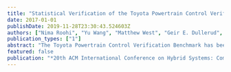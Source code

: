 ```yaml
---
title: "Statistical Verification of the Toyota Powertrain Control Verification Benchmark"
date: 2017-01-01
publishDate: 2019-11-28T23:30:43.524603Z
authors: ["Nima Roohi", "Yu Wang", "Matthew West", "Geir E. Dullerud", "Mahesh Viswanathan"]
publication_types: ["1"]
abstract: "The Toyota Powertrain Control Verification Benchmark has been recently proposed as challenge problems that capture features of realistic automotive designs. In this paper we statistically verify the most complicated of the powertrain control models proposed, that includes features like delayed differential and difference equations, look-up tables, and highly non-linear dynamics, by simulating the C++ code generated from the SimulinkTM model of the design. Our results show that for at least 98% of the possible initial operating conditions the desired properties hold. These are the first verification results for this model, statistical or otherwise."
featured: false
publication: "*20th ACM International Conference on Hybrid Systems: Computation and Control (HSCC)*"
---
```


